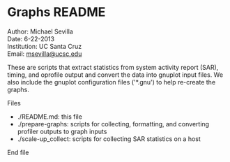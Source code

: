 Graphs README
============

Author: Michael Sevilla  
Date: 6-22-2013  
Institution: UC Santa Cruz  
Email: msevilla@ucsc.edu  

These are scripts that extract statistics from system activity report (SAR), timing, and oprofile output and convert the data into gnuplot input files. We also include the gnuplot configuration files ('*.gnu') to help re-create the graphs.

Files
- ./README.md:            this file  
- ./prepare-graphs:       scripts for collecting, formatting, and converting profiler outputs to graph inputs
- ./scale-up_collect:     scripts for collecting SAR statistics on a host

End file

